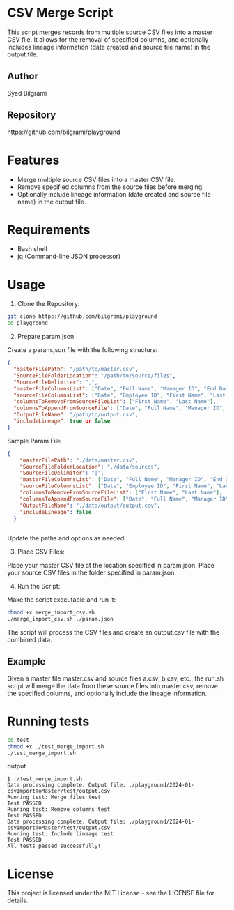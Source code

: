 # CSV Merge Script
This script merges records from multiple source CSV files into a master CSV file. It allows for the removal of specified columns, and optionally includes lineage information (date created and source file name) in the output file.

## Author
Syed Bilgrami

## Repository
https://github.com/bilgrami/playground

# Features
- Merge multiple source CSV files into a master CSV file.
- Remove specified columns from the source files before merging.
- Optionally include lineage information (date created and source file name) in the output file.

# Requirements
- Bash shell
- jq (Command-line JSON processor)

# Usage
1) Clone the Repository:

```bash
git clone https://github.com/bilgrami/playground
cd playground
```

2) Prepare param.json:

Create a param.json file with the following structure:

```json
{
  "masterFilePath": "/path/to/master.csv",
  "SourceFileFolderLocation": "/path/to/source/files",
  "SourceFileDelimiter": ",",
  "masterFileColumnsList": ["Date", "Full Name", "Manager ID", "End Date"],
  "sourceFileColumnsList": ["Date", "Employee ID", "First Name", "Last Name", "Full Name", "Manager ID", "End Date"],
  "columnsToRemoveFromSourceFileList": ["First Name", "Last Name"],
  "columnsToAppendFromSourceFile": ["Date", "Full Name", "Manager ID", "End Date"],
  "OutputFileName": "/path/to/output.csv",
  "includeLineage": true or false
}

```

Sample Param File

```json
{
    "masterFilePath": "./data/master.csv",
    "SourceFileFolderLocation": "./data/sources",
    "SourceFileDelimiter": "|",
    "masterFileColumnsList": ["Date", "Full Name", "Manager ID", "End Date"],
    "sourceFileColumnsList": ["Date", "Employee ID", "First Name", "Last Name", "Full Name", "Manager ID", "End Date"],
    "columnsToRemoveFromSourceFileList": ["First Name", "Last Name"],
    "columnsToAppendFromSourceFile": ["Date", "Full Name", "Manager ID", "End Date"],
    "OutputFileName": "./data/output/output.csv",
    "includeLineage": false
  }
  
```

Update the paths and options as needed.

3) Place CSV Files:

Place your master CSV file at the location specified in param.json.
Place your source CSV files in the folder specified in param.json.

4) Run the Script:

Make the script executable and run it:

```bash
chmod +x merge_import_csv.sh
./merge_import_csv.sh ./param.json
```

The script will process the CSV files and create an output.csv file with the combined data.

## Example
Given a master file master.csv and source files a.csv, b.csv, etc., the run.sh script will merge the data from these source files into master.csv, remove the specified columns, and optionally include the lineage information.

# Running tests
```bash
cd test
chmod +x ./test_merge_import.sh
./test_merge_import.sh
```

output 
```
$ ./test_merge_import.sh 
Data processing complete. Output file: ./playground/2024-01-csvImportToMaster/test/output.csv
Running test: Merge files test
Test PASSED
Running test: Remove columns test
Test PASSED
Data processing complete. Output file: ./playground/2024-01-csvImportToMaster/test/output.csv
Running test: Include lineage test
Test PASSED
All tests passed successfully!
```
# License
This project is licensed under the MIT License - see the LICENSE file for details.

